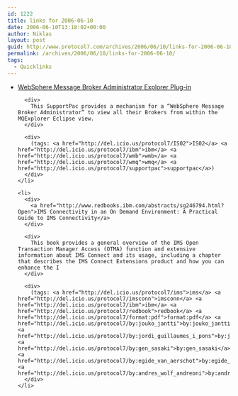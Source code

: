 ```yaml
---
id: 1222
title: links for 2006-06-10
date: 2006-06-10T13:18:02+00:00
author: Niklas
layout: post
guid: http://www.protocol7.com/archives/2006/06/10/links-for-2006-06-10/
permalink: /archives/2006/06/10/links-for-2006-06-10/
tags:
  - Quicklinks
---
```

<div class='microid-f622f15809a712707070de069f4eb3ae46b886f4'>
  <ul>
    <li>
      <div>
        <a href="http://www-1.ibm.com/support/docview.wss?rs=171&uid=swg24012457&loc=en_US&cs=utf-8&lang=en">WebSphere Message Broker Administrator Explorer Plug-in</a>
      </div>
      
      <div>
        This SupportPac provides a mechanism for a “WebSphere Message Broker Administrator” to view all their Brokers from within the MQExplorer Eclipse view.
      </div>
      
      <div>
        (tags: <a href="http://del.icio.us/protocol7/IS02">IS02</a> <a href="http://del.icio.us/protocol7/ibm">ibm</a> <a href="http://del.icio.us/protocol7/wmb">wmb</a> <a href="http://del.icio.us/protocol7/wmq">wmq</a> <a href="http://del.icio.us/protocol7/supportpac">supportpac</a>)
      </div>
    </li>
    
    <li>
      <div>
        <a href="http://www.redbooks.ibm.com/abstracts/sg246794.html?Open">IMS Connectivity in an On Demand Environment: A Practical Guide to IMS Connectivity</a>
      </div>
      
      <div>
        This book provides a general overview of the IMS Open Transaction Manager Access (OTMA) function and extensive information about IMS Connect and its usage, including a chapter that describes the IMS Connect Extensions product and how you can enhance the I
      </div>
      
      <div>
        (tags: <a href="http://del.icio.us/protocol7/ims">ims</a> <a href="http://del.icio.us/protocol7/imsconn">imsconn</a> <a href="http://del.icio.us/protocol7/ibm">ibm</a> <a href="http://del.icio.us/protocol7/redbook">redbook</a> <a href="http://del.icio.us/protocol7/format:pdf">format:pdf</a> <a href="http://del.icio.us/protocol7/by:jouko_jantti">by:jouko_jantti</a> <a href="http://del.icio.us/protocol7/by:jordi_guillaumes_i_pons">by:jordi_guillaumes_i_pons</a> <a href="http://del.icio.us/protocol7/by:gen_sasaki">by:gen_sasaki</a> <a href="http://del.icio.us/protocol7/by:egide_van_aerschot">by:egide_van_aerschot</a> <a href="http://del.icio.us/protocol7/by:andres_wolf_andreoni">by:andres_wolf_andreoni</a>)
      </div>
    </li>
  </ul>
</div>